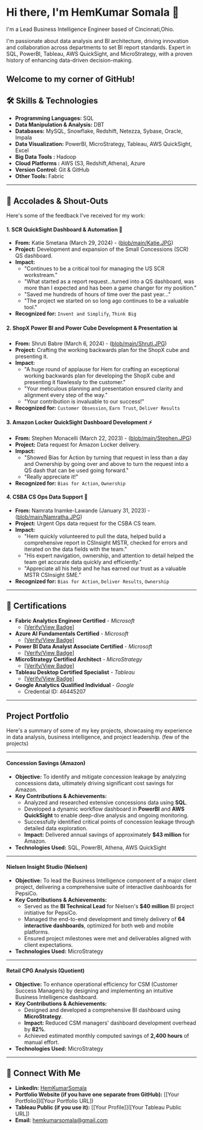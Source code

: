 # Hi there, I'm HemKumar Somala 👋

I'm a Lead Business Intelligence Engineer based of Cincinnati,Ohio.

I'm passionate about data analysis and BI architecture, driving innovation and collaboration across departments to set BI report standards. Expert in SQL, PowerBI, Tableau, AWS QuickSight, and MicroStrategy, with a proven history of enhancing data-driven decision-making.

Welcome to my corner of GitHub!
---
## 🛠️ Skills & Technologies

* **Programming Languages:** SQL
* **Data Manipulation & Analysis:** DBT
* **Databases:** MySQL, Snowflake, Redshift, Netezza, Sybase, Oracle, Impala
* **Data Visualization:** PowerBI, MicroStrategy, Tableau, AWS QuickSight, Excel
* **Big Data Tools :**  Hadoop
* **Cloud Platforms :** AWS (S3, Redshift,Athena), Azure
* **Version Control:** Git & GitHub
* **Other Tools:** Fabric
---

## 🌟 Accolades & Shout-Outs

Here's some of the feedback I've received for my work:

#### 1. SCR QuickSight Dashboard & Automation 🚀
* **From:** Katie Smetana (March 29, 2024) - ([blob/main/Katie.JPG](https://github.com/hemkso02/hemkso02/blob/main/Katie.JPG))
* **Project:** Development and expansion of the Small Concessions (SCR) QS dashboard.
* **Impact:**
    * "Continues to be a critical tool for managing the US SCR workstream."
    * "What started as a report request...turned into a QS dashboard, was more than I expected and has been a game changer for my position."
    * "Saved me hundreds of hours of time over the past year..."
    * "The project we started on so long ago continues to be a valuable tool."
* **Recognized for:** `Invent and Simplify`, `Think Big`

#### 2. ShopX Power BI and Power Cube Development & Presentation 📊
* **From:** Shruti Babre (March 6, 2024) - ([blob/main/Shruti.JPG](https://github.com/hemkso02/hemkso02/blob/main/Shruti.JPG))
* **Project:** Crafting the working backwards plan for the ShopX cube and presenting it.
* **Impact:**
    * "A huge round of applause for Hem for crafting an exceptional working backwards plan for developing the ShopX cube and presenting it flawlessly to the customer."
    * "Your meticulous planning and presentation ensured clarity and alignment every step of the way."
    * "Your contribution is invaluable to our success!"
* **Recognized for:** `Customer Obsession`, `Earn Trust`, `Deliver Results`

#### 3. Amazon Locker QuickSight Dashboard Development ⚡
* **From:** Stephen Monacelli (March 22, 2023) - ([blob/main/Stephen.JPG](https://github.com/hemkso02/hemkso02/blob/main/Stephen.JPG))
* **Project:** Data request for Amazon Locker delivery.
* **Impact:**
    * "Showed Bias for Action by turning that request in less than a day and Ownership by going over and above to turn the request into a QS dash that can be used going forward."
    * "Really appreciate it!"
* **Recognized for:** `Bias for Action`, `Ownership`

#### 4. CSBA CS Ops Data Support 🤝
* **From:** Namrata Inamke-Lawande (January 31, 2023) - ([blob/main/Namratha.JPG](https://github.com/hemkso02/hemkso02/blob/main/Namratha.jpg))
* **Project:** Urgent Ops data request for the CSBA CS team.
* **Impact:**
    * "Hem quickly volunteered to pull the data, helped build a comprehensive report in CSInsight MSTR, checked for errors and iterated on the data fields with the team."
    * "His expert navigation, ownership, and attention to detail helped the team get accurate data quickly and efficiently."
    * "Appreciate all his help and he has earned our trust as a valuable MSTR CSInsight SME."
* **Recognized for:** `Bias for Action`, `Deliver Results`, `Ownership`
---

## 📜 Certifications

* **Fabric Analytics Engineer Certified** - *Microsoft*
    * [[Verify/View Badge]](https://learn.microsoft.com/en-us/users/hemkumarsomala-4686/credentials/410633176dc138dc?ref=https%3A%2F%2Fwww.linkedin.com%2F) 
* **Azure AI Fundamentals Certified** - *Microsoft*
    * [[Verify/View Badge]](https://learn.microsoft.com/en-us/users/hemkumarsomala-4686/credentials/eaf77d54c677ac5)
* **Power BI Data Analyst Associate Certified** - *Microsoft*
    * [[Verify/View Badge]](https://learn.microsoft.com/en-us/users/hemkumarsomala-4686/credentials/32367f11f80542cf)
* **MicroStrategy Certified Architect** - *MicroStrategy*
    * [[Verify/View Badge]](https://www.credential.net/1e041304-d3ad-409f-99bc-f42d75e8c0db#acc.4VBdzuWa)
* **Tableau Desktop Certified Specialist** - *Tableau*
    * [[Verify/View Badge]](https://www.linkedin.com/posts/activity-6869323687422701569-1eeS/?utm_source=share&utm_medium=member_desktop&rcm=ACoAABBqJYsB4jRcw8nTNW5zL8AHvTahoFy-B3o)
* **Google Analytics Qualified Individual** - *Google*
    * Credential ID: 46445207
---
## Project Portfolio

Here's a summary of some of my key projects, showcasing my experience in data analysis, business intelligence, and project leadership. (few of the projects)

---

#### Concession Savings (Amazon)

* **Objective:** To identify and mitigate concession leakage by analyzing concessions data, ultimately driving significant cost savings for Amazon.
* **Key Contributions & Achievements:**
    * Analyzed and researched extensive concessions data using **SQL**.
    * Developed a dynamic workflow dashboard in **PowerBI** and **AWS QuickSight** to enable deep-dive analysis and ongoing monitoring.
    * Successfully identified critical points of concession leakage through detailed data exploration.
    * **Impact:** Delivered annual savings of approximately **$43 million** for Amazon.
* **Technologies Used:** SQL, PowerBI, Athena, AWS QuickSight

---

#### Nielsen Insight Studio (Nielsen)

* **Objective:** To lead the Business Intelligence component of a major client project, delivering a comprehensive suite of interactive dashboards for PepsiCo.
* **Key Contributions & Achievements:**
    * Served as the **BI Technical Lead** for Nielsen's **$40 million** BI project initiative for PepsiCo.
    * Managed the end-to-end development and timely delivery of **64 interactive dashboards**, optimized for both web and mobile platforms.
    * Ensured project milestones were met and deliverables aligned with client expectations.
* **Technologies Used:** MicroStrategy

---

#### Retail CPG Analysis (Quotient)

* **Objective:** To enhance operational efficiency for CSM (Customer Success Managers) by designing and implementing an intuitive Business Intelligence dashboard.
* **Key Contributions & Achievements:**
    * Designed and developed a comprehensive BI dashboard using **MicroStrategy**.
    * **Impact:** Reduced CSM managers' dashboard development overhead by **82%**.
    * Achieved estimated monthly computed savings of **2,400 hours** of manual effort.
* **Technologies Used:** MicroStrategy
---
## 🤝 Connect With Me

* **LinkedIn:** [HemKumarSomala](https://www.linkedin.com/in/hemkumarsomala/)
* **Portfolio Website (if you have one separate from GitHub):** [[Your Portfolio]]([Your Portfolio URL])
* **Tableau Public (if you use it):** [[Your Profile]]([Your Tableau Public URL])
* **Email:** [hemkumarsomala@gmail.com](mailto:hemkumarsomala@gmail.com)
<!--
**hemkso02/hemkso02** is a ✨ _special_ ✨ repository because its `README.md` (this file) appears on your GitHub profile.

Here are some ideas to get you started:

- 🔭 I’m currently working on ...
- 🌱 I’m currently learning ...
- 👯 I’m looking to collaborate on ...
- 🤔 I’m looking for help with ...
- 💬 Ask me about ...
- 📫 How to reach me: ...
- 😄 Pronouns: ...
- ⚡ Fun fact: ...
-->
